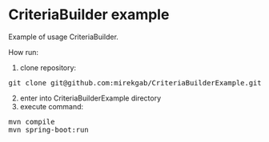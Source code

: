 # CriteriaBuilder example
Example of usage CriteriaBuilder.

How run:
1. clone repository:
  <pre>git clone git@github.com:mirekgab/CriteriaBuilderExample.git</pre>
  
2. enter into CriteriaBuilderExample directory
3. execute command:
  <pre>mvn compile
mvn spring-boot:run</pre>

